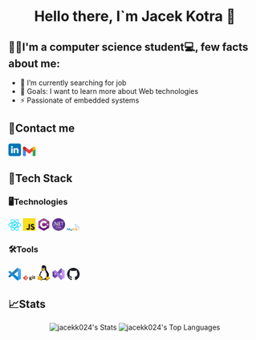 <h1 align="center">Hello there, I`m Jacek Kotra 👋</h1>


## 🙋‍♂️I'm a computer science student💻, few facts about me:

- 🌱 I’m currently searching for job 
- 🥅 Goals: I want to learn more about Web technologies
- ⚡ Passionate of embedded systems

## 📱Contact me

<div>
  <a href="https://www.linkedin.com/in/jacek-kotra-103584249/" target="_blank" rel="noopener noreferrer"><img src ="./images/linkedin-logo.svg" alt="LinkedIn logo" width="5%" title='LinkedIn'/></a>
  <a href="mailto:jacekkotra98@gmail.com" target="_blank" rel="noopener noreferrer"><img src ="./images/Gmail_icon.svg" alt="Gmail logo" width="5%" title='Gmail'/></a>
</div>

## 👷Tech Stack
### 🖥️Technologies

<div>
    <a href="https://pl.legacy.reactjs.org" target="_blank"><img src ="./images/react.svg" alt="React logo" width="5%" title='React'/></a>
    <a href="https://www.javascript.com" target="_blank"><img src ="./images/javascript.svg" alt="JavaScript logo" width="5%" title='JavaScript'/></a>
    <a href="https://learn.microsoft.com/pl-pl/dotnet/csharp/" target="_blank"><img src ="./images/cs.svg" alt="Csharp logo" width="5%" title='Csharp'/></a>
    <a href="https://dotnet.microsoft.com/en-us/download" target="_blank"><img src ="./images/NET_Core_Logo.svg" alt=".NET Core logo" width="5%" title='.NET Core'/></a>
    <a href="https://www.mysql.com" target="_blank"><img src ="./images/mysql.svg" alt="MySQL logo" width="5%" title='MySQL'/></a>
</div>

### 🛠Tools

<div>
    <a href="https://code.visualstudio.com/" target="_blank"><img src ="./images/visual-studio-code.svg" alt="VS Code logo" width="5%" title='Visual Studio Code'/></a>
    <a href="https://git-scm.com/" target="_blank"><img src ="./images/git.svg" alt="Git logo" width="5%" title='Git'/></a>
    <a href="https://www.linux.org/" target="_blank"><img src ="./images/linux.svg" alt="Linux logo" width="5%" title='Linux'/></a>
    <a href="https://visualstudio.microsoft.com/pl/vs/" target="_blank"><img src ="./images/VS.svg" alt="VS logo" width="5%" title='VS'/></a>
    <a href="https://github.com" target="_blank"><img src ="./images/github.svg" alt="Github logo" width="5%" title='Github'/></a>

</div>

## 📈Stats
<div align="center">

![jacekk024's Stats](https://github-readme-stats.vercel.app/api?username=jacekk024&theme=vue&show_icons=true&hide_border=false&count_private=true)
![jacekk024's Top Languages](https://github-readme-stats.vercel.app/api/top-langs/?username=jacekk024&theme=vue&show_icons=true&hide_border=false&layout=compact)
</div>